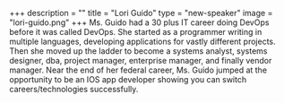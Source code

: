 +++
description = ""
title = "Lori Guido"
type = "new-speaker"
image = "lori-guido.png"
+++
Ms. Guido had a 30 plus IT career doing DevOps before it was called DevOps.  She started as a programmer writing in multiple languages, developing applications for vastly different projects.  Then she moved up the ladder to become a systems analyst, systems designer, dba, project manager, enterprise manager, and finally vendor manager.  Near the end of her federal career, Ms. Guido jumped at the opportunity to be an IOS app developer showing you can switch careers/technologies successfully.